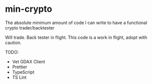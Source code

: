 # min-crypto

The absolute minimum amount of code I can write to have a functional crypto trader/backtester

Will trade. Back tester in flight. This code is a work in flight, adopt with caution.


TODO:
* Vet GDAX Client
* Prettier
* TypeScript
* TS Lint
